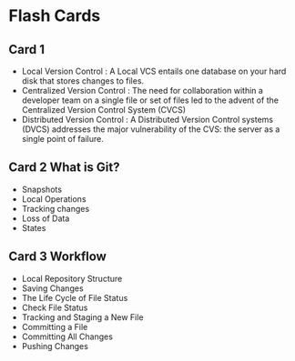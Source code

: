 # Flash Cards

## Card 1
* Local Version Control : A Local VCS entails one database on your hard disk that stores changes to files.
* Centralized Version Control : The need for collaboration within a developer team on a single file or set of files led to the advent of the Centralized Version Control System (CVCS)
* Distributed Version Control : A Distributed Version Control systems (DVCS) addresses the major vulnerability of the CVS: the server as a single point of failure.

## Card 2 What is Git?
* Snapshots
* Local Operations
* Tracking changes
* Loss of Data
* States

## Card 3 Workflow
* Local Repository Structure
* Saving Changes
* The Life Cycle of File Status
* Check File Status
* Tracking and Staging a New File
* Committing a File
* Committing All Changes 
* Pushing Changes
